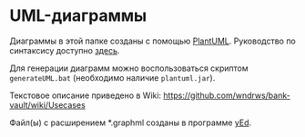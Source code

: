  # UML-диаграммы

Диаграммы в этой папке созданы с помощью [PlantUML](http://plantuml.com/starting). Руководство по синтаксису доступно [здесь](http://plantuml.com/PlantUML_Language_Reference_Guide.pdf).

Для генерации диаграмм можно воспользоваться скриптом `generateUML.bat` (необходимо наличие `plantuml.jar`).

Текстовое описание приведено в Wiki: https://github.com/wndrws/bank-vault/wiki/Usecases

Файл(ы) с расширением *.graphml созданы в программе [yEd](http://www.yworks.com/products/yed).
